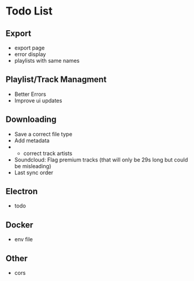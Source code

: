 # Todo List

## Export
- export page
- error display
- playlists with same names

## Playlist/Track Managment
 - Better Errors
 - Improve ui updates


## Downloading
- Save a correct file type
- Add metadata
- - correct track artists
- Soundcloud: Flag premium tracks (that will only be 29s long but could be misleading)
- Last sync order


## Electron
- todo

## Docker
- env file


## Other
- cors
